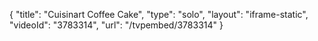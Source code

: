 {
    "title": "Cuisinart Coffee Cake",
    "type": "solo",
    "layout": "iframe-static",
    "videoId": "3783314",
    "url": "\/tvpembed\/3783314"
}